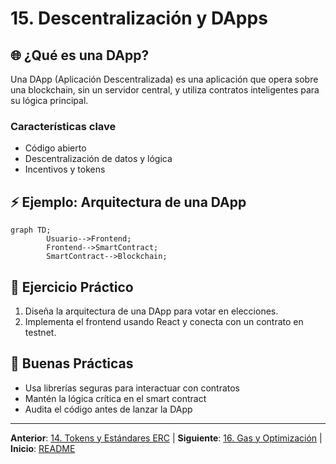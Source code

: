 # 15. Descentralización y DApps

## 🌐 ¿Qué es una DApp?

Una DApp (Aplicación Descentralizada) es una aplicación que opera sobre una blockchain, sin un servidor central, y utiliza contratos inteligentes para su lógica principal.

### Características clave

- Código abierto
- Descentralización de datos y lógica
- Incentivos y tokens

## ⚡ Ejemplo: Arquitectura de una DApp

```mermaid
graph TD;
		Usuario-->Frontend;
		Frontend-->SmartContract;
		SmartContract-->Blockchain;
```

## 📝 Ejercicio Práctico

1. Diseña la arquitectura de una DApp para votar en elecciones.
2. Implementa el frontend usando React y conecta con un contrato en testnet.

## 🎯 Buenas Prácticas

- Usa librerías seguras para interactuar con contratos
- Mantén la lógica crítica en el smart contract
- Audita el código antes de lanzar la DApp

---

**Anterior**: [14. Tokens y Estándares ERC](./14-tokens-estandares.md) | **Siguiente**: [16. Gas y Optimización](./16-gas-optimizacion.md) | **Inicio**: [README](../README.md)
